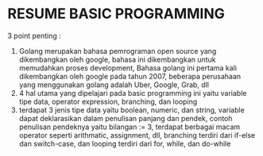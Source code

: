 # RESUME BASIC PROGRAMMING

3 point penting :
1. Golang merupakan bahasa pemrograman open source yang dikembangkan oleh google, bahasa ini dikembangkan untuk memudahkan proses development, Bahasa golang ini pertama kali dikembangkan oleh google pada tahun 2007, beberapa perusahaan yang menggunakan golang adalah Uber, Google, Grab, dll
2. 4 hal utama yang dipelajari pada basic programming ini yaitu variable tipe data, operator expression, branching, dan looping
3. terdapat 3 jenis tipe data yaitu boolean, numeric, dan string, variable dapat deklarasikan dalam penulisan panjang dan pendek, contoh penulisan pendeknya yaitu bilangan := 3, terdapat berbagai macam operator seperti arithmatic, assignment, dll, branching terdiri dari if-else dan switch-case, dan looping terdiri dari for, while, dan do-while